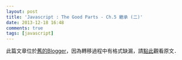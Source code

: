 ```yaml
---
layout: post
title: 'Javascript : The Good Parts - Ch.5 繼承 (二)'
date: 2013-12-18 16:48
comments: true
tags: [javascript]
---
```

此篇文章位於[舊的Blogger](http://apolkingg8.blogspot.com/)，因為轉移過程中有格式缺漏，請[點此](http://apolkingg8.blogspot.com/2013/12/javascript-good-parts-ch5_19.html)觀看原文．